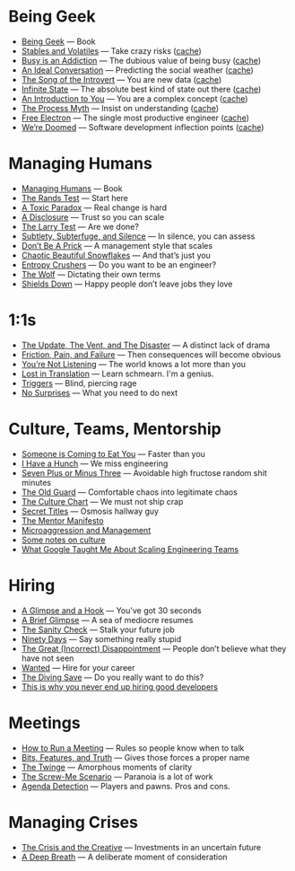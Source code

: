 # Being Geek
* [Being Geek](http://beinggeek.com) — Book
* [Stables and Volatiles](http://randsinrepose.com/archives/stables-and-volatiles/) — Take crazy risks ([cache](https://www.evernote.com/l/ADIjfToNIQVD45W6tXvf8piOmIaVtabK8II))
* [Busy is an Addiction](http://randsinrepose.com/archives/busy-is-an-addiction/) — The dubious value of being busy ([cache](https://www.evernote.com/l/ADJ7WnLU6jVMW4PQRaH7_HtylnNmntb_qnQ))
* [An Ideal Conversation](http://randsinrepose.com/archives/an-ideal-conversation/) — Predicting the social weather ([cache](https://www.evernote.com/l/ADJNI2amUyBMu6JuymR4kgMueHoeC8wt608))
* [The Song of the Introvert](http://randsinrepose.com/archives/the-song-of-the-introvert/) — You are new data ([cache](https://www.evernote.com/l/ADJoNl26JhhEPYOYZ-9TtXCTje2Owl-po0U))
* [Infinite State](http://randsinrepose.com/archives/infinite-state/) — The absolute best kind of state out there ([cache](https://www.evernote.com/l/ADIlB5peSwFHzZVLZzECEq1uX_-uk_R2mZ0))
* [An Introduction to You](http://randsinrepose.com/archives/an-introduction-to-you/) — You are a complex concept ([cache](https://www.evernote.com/l/ADK5FvHHwKBHFa6zGWxy2HjFgXljfgyshvk))
* [The Process Myth](http://randsinrepose.com/archives/the-process-myth/) — Insist on understanding ([cache](https://www.evernote.com/l/ADKmp1tAVQ5OZZ8FnhNT4lJ-3AXHPemp5YU))
* [Free Electron](http://randsinrepose.com/archives/free-electron/) — The single most productive engineer ([cache](https://www.evernote.com/l/ADI8MRkhgmRMqpwoVupJd4qVOhiWuvNta3I))
* [We’re Doomed](http://randsinrepose.com/archives/were-doomed/) — Software development inflection points ([cache](https://www.evernote.com/l/ADK7syTUsoZBzZxHvMIMm1I0K6q3KEJLiwM))

# Managing Humans
* [Managing Humans](http://managinghumans.com) — Book
* [The Rands Test](http://randsinrepose.com/archives/the-rands-test/) — Start here
* [A Toxic Paradox](http://randsinrepose.com/archives/a-toxic-paradox/) — Real change is hard
* [A Disclosure](http://randsinrepose.com/archives/a-disclosure/) — Trust so you can scale
* [The Larry Test](http://randsinrepose.com/archives/the-larry-test/) — Are we done?
* [Subtlety, Subterfuge, and Silence](http://randsinrepose.com/archives/subtlety-subterfuge-and-silence/) — In silence, you can assess
* [Don’t Be A Prick](http://randsinrepose.com/archives/dont-be-a-prick/) — A management style that scales
* [Chaotic Beautiful Snowflakes](http://randsinrepose.com/archives/chaotic-beautiful-snowflakes/) — And that’s just you
* [Entropy Crushers](http://randsinrepose.com/archives/entropy-crushers/) — Do you want to be an engineer?
* [The Wolf](http://randsinrepose.com/archives/the-wolf/) — Dictating their own terms
* [Shields Down](http://randsinrepose.com/archives/shields-down/) — Happy people don’t leave jobs they love

# 1:1s
* [The Update, The Vent, and The Disaster](http://randsinrepose.com/archives/the-update-the-vent-and-the-disaster/) — A distinct lack of drama
* [Friction, Pain, and Failure](http://randsinrepose.com/archives/friction-pain-and-failure/) — Then consequences will become obvious
* [You’re Not Listening](http://randsinrepose.com/archives/youre-not-listening/) — The world knows a lot more than you
* [Lost in Translation](http://randsinrepose.com/archives/lost-in-translation/) — Learn schmearn. I'm a genius.
* [Triggers](http://randsinrepose.com/archives/triggers/) — Blind, piercing rage
* [No Surprises](http://randsinrepose.com/archives/no-surprises/) — What you need to do next

# Culture, Teams, Mentorship
* [Someone is Coming to Eat You](http://randsinrepose.com/archives/someone-is-coming-to-eat-you/) — Faster than you
* [I Have a Hunch](http://randsinrepose.com/archives/i-have-a-hunch/) — We miss engineering
* [Seven Plus or Minus Three](http://randsinrepose.com/archives/seven-plus-or-minus-three/) — Avoidable high fructose random shit minutes
* [The Old Guard](http://randsinrepose.com/archives/the-old-guard/) — Comfortable chaos into legitimate chaos
* [The Culture Chart](http://randsinrepose.com/archives/the-culture-chart/) — We must not ship crap
* [Secret Titles](http://randsinrepose.com/archives/secret-titles/) — Osmosis hallway guy
* [The Mentor Manifesto](http://www.davidgcohen.com/2011/08/28/the-mentor-manifesto/)
* [Microaggression and Management](https://web.archive.org/web/20140405220327/https://medium.com/about-work/65d4740f7a2f)
* [Some notes on culture](http://ataussig.com/post/32402969166/some-notes-on-culture)
* [What Google Taught Me About Scaling Engineering Teams](http://www.theeffectiveengineer.com/blog/what-i-learned-from-googles-engineering-culture)

# Hiring
* [A Glimpse and a Hook](http://randsinrepose.com/archives/a-glimpse-and-a-hook/) — You've got 30 seconds
* [A Brief Glimpse](http://randsinrepose.com/archives/a-brief-glimpse/) — A sea of mediocre resumes
* [The Sanity Check](http://randsinrepose.com/archives/the-sanity-chec/) — Stalk your future job
* [Ninety Days](http://randsinrepose.com/archives/ninety-days/) — Say something really stupid
* [The Great (Incorrect) Disappointment](http://randsinrepose.com/archives/the-great-incorrect-disappointment/) — People don’t believe what they have not seen
* [Wanted](http://randsinrepose.com/archives/wanted/) — Hire for your career
* [The Diving Save](http://randsinrepose.com/archives/the-diving-save/) — Do you really want to do this?
* [This is why you never end up hiring good developers](http://qz.com/258066/this-is-why-you-dont-hire-good-developers/)

# Meetings
* [How to Run a Meeting](http://randsinrepose.com/archives/how-to-run-a-meeting/) — Rules so people know when to talk
* [Bits, Features, and Truth](http://randsinrepose.com/archives/bits-features-and-truth/) — Gives those forces a proper name
* [The Twinge](http://randsinrepose.com/archives/the-twinge/) — Amorphous moments of clarity
* [The Screw-Me Scenario](http://randsinrepose.com/archives/the-screwme-scenario/) — Paranoia is a lot of work
* [Agenda Detection](http://randsinrepose.com/archives/agenda-detection/) — Players and pawns. Pros and cons.

# Managing Crises
* [The Crisis and the Creative](http://randsinrepose.com/archives/the-crisis-and-the-creative/) — Investments in an uncertain future
* [A Deep Breath](http://randsinrepose.com/archives/a-deep-breath/) — A deliberate moment of consideration
